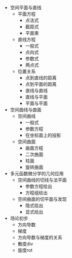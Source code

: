 
* 空间平面与直线
	* 平面方程
		* 点法式
		* 截距式
		* 平面束
	* 直线方程
		* 一般式
		* 点向式
		* 参数式
		* 两点式
	* 位置关系
		* 点到直线的距离
		* 点到平面的距离
		* 直线与直线
		* 直线与平面
		* 平面与平面
* 空间曲线与曲面
	* 空间曲线
		* 一般式
		* 参数方程
		* 在坐标面上的投影
	* 空间曲面
		* 曲面方程
		* 二次曲面
		* 柱面
		* 旋转曲面
* 多元函数微分学的几何应用
	* 空间曲线的切线与法平面
		* 参数方程给出
		* 方程组给出
	* 空间曲面的切平面与发现
		* 隐式给出
		* 显式给出
* 场论初步
	* 方向导数
	* 梯度
	* 方向导数与梯度的关系
	* 散度div
	* 旋度rot                                                                                                                                                                                                                                                                                                                                                                                                                                                                                                                                                                                                                                                                                                                                                                    